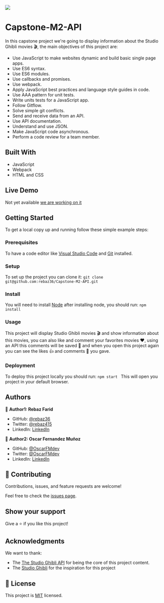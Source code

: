 

![](https://img.shields.io/badge/Microverse-blueviolet)

# Capstone-M2-API
In this capstone project we're going to display information about the Studio Ghibli movies 🎬, the main objectives of this project are:
- Use JavaScript to make websites dynamic and build basic single page apps.
- Use ES6 syntax.
- Use ES6 modules.
- Use callbacks and promises.
- Use webpack.
- Apply JavaScript best practices and language style guides in code.
- Use AAA pattern for unit tests.
- Write units tests for a JavaScript app.
- Follow Gitflow.
- Solve simple git conflicts.
- Send and receive data from an API.
- Use API documentation.
- Understand and use JSON.
- Make JavaScript code asynchronous.
- Perform a code review for a team member.


## Built With

- JavaScript
- Webpack
- HTML and CSS

## Live Demo

Not yet available [we are working on it](https://giphy.com/gifs/reactionseditor-cat-typing-ule4vhcY1xEKQ)


## Getting Started

To get a local copy up and running follow these simple example steps:

### Prerequisites
To have a code editor like [Visual Studio Code](https://code.visualstudio.com/download) and [Git](https://git-scm.com/downloads) installed. 
### Setup
To set up the project you can clone it:
``` git clone git@github.com:rebaz36/Capstone-M2-API.git ```
### Install
You will need to install [Node](https://nodejs.org/en/download/) after installing node, you should run:
``` npm install ```

### Usage
This project will display Studio Ghibli movies 🎬 and show information about this movies, you can also like and comment your favorites movies ❤, using an API this comments will be saved 💾 and when you open this project again you can see the likes 👍 and comments 📑 you gave.

### Deployment
To deploy this project locally you should run:
```npm start ```
This will open you project in your default browser.

## Authors

👤 **Author1: Rebaz Farid**

- GitHub: [@rebaz36](https://github.com/rebaz36)
- Twitter: [@rebaz415](https://twitter.com/rebaz415)
- LinkedIn: [LinkedIn](https://www.linkedin.com/in/rebazf/)


👤 **Author2: Oscar Fernandez Muñoz**

- GitHub: [@OscarFMdev](https://github.com/OscarFMdev)
- Twitter: [@OscarFMdev](https://twitter.com/OscarFMdev)
- LinkedIn: [LinkedIn](https://linkedin.com/in/OscarFMdev)

## 🤝 Contributing

Contributions, issues, and feature requests are welcome!

Feel free to check the [issues page](../../issues/).

## Show your support

Give a ⭐️ if you like this project!

## Acknowledgments

We want to thank:
- The [The Studio Ghibli API](https://ghibliapi.herokuapp.com/) for being the core of this project content.
- The [Studio Ghibli](https://www.studioghibli.com.au/) for the inspiration for this project

## 📝 License

This project is [MIT](./MIT.md) licensed.

